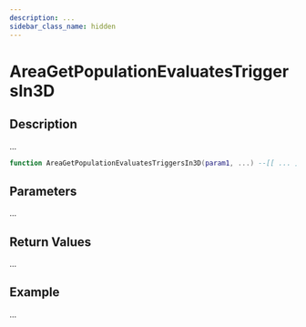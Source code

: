 ```yaml
---
description: ...
sidebar_class_name: hidden
---
```


# AreaGetPopulationEvaluatesTriggersIn3D

## Description

...

```lua
function AreaGetPopulationEvaluatesTriggersIn3D(param1, ...) --[[ ... ]] end
```

## Parameters

...

## Return Values

...

## Example

...


